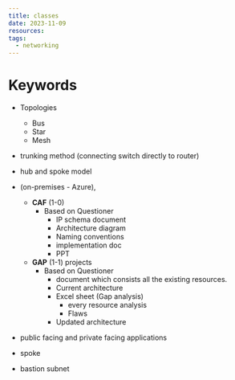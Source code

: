 ```yaml
---
title: classes
date: 2023-11-09
resources: 
tags:
  - networking
---
```


# Keywords

- Topologies
	- Bus
	- Star
	- Mesh
- trunking method (connecting switch directly to router)
- hub and spoke model
- (on-premises - Azure), 
	- **CAF** (1-0)
		- Based on Questioner
			- IP schema document
			- Architecture diagram
			- Naming conventions
			- implementation doc
			- PPT
	- **GAP** (1-1) projects
		- Based on Questioner
			- document which consists all the existing resources.
			- Current architecture
			- Excel sheet (Gap analysis)
				- every resource analysis
				- Flaws
			- Updated architecture
- public facing and private facing applications

- spoke
- bastion subnet